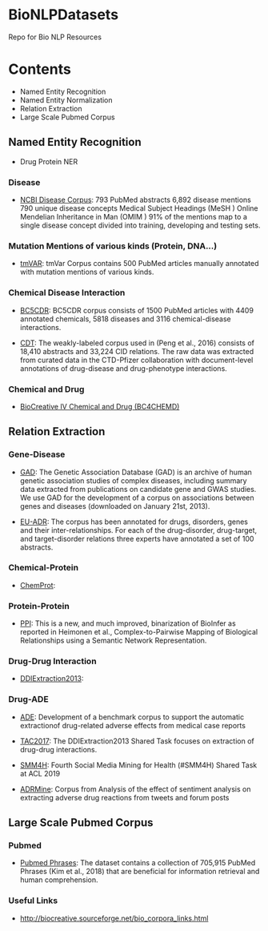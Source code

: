 # BioNLPDatasets
Repo for Bio NLP Resources

# Contents
* Named Entity Recognition
* Named Entity Normalization
* Relation Extraction
* Large Scale Pubmed Corpus

## Named Entity Recognition
* Drug Protein NER
### Disease

* [NCBI Disease Corpus](https://www.ncbi.nlm.nih.gov/CBBresearch/Dogan/DISEASE/): 793 PubMed abstracts
6,892 disease mentions
790 unique disease concepts
Medical Subject Headings (MeSH )
Online Mendelian Inheritance in Man (OMIM )
91% of the mentions map to a single disease concept
divided into training, developing and testing sets.

### Mutation Mentions of various kinds (Protein, DNA...)

* [tmVAR](https://www.ncbi.nlm.nih.gov/CBBresearch/Lu/Demo/tmTools/download/tmVar/tmVarCorpus.zip): tmVar Corpus contains 500 PubMed articles manually annotated with mutation mentions of various kinds.

### Chemical Disease Interaction

* [BC5CDR](https://github.com/cambridgeltl/MTL-Bioinformatics-2016/tree/master/data/BC5CDR-IOB): BC5CDR corpus consists of 1500 PubMed articles with 4409 annotated chemicals, 5818 diseases and 3116 chemical-disease interactions.

* [CDT](): The weakly-labeled corpus used in (Peng et al., 2016) consists of 18,410 abstracts and 33,224 CID relations. The raw data was extracted from curated data in the CTD-Pfizer collaboration with document-level annotations of drug-disease and drug-phenotype interactions.

### Chemical and Drug

* [BioCreative IV Chemical and Drug (BC4CHEMD)]()

## Relation Extraction

### Gene-Disease

* [GAD](http://ibi.imim.es/befree/#corpora): The Genetic Association Database (GAD) is an archive of human genetic association studies of complex diseases, including summary data extracted from publications on candidate gene and GWAS studies. We use GAD for the development of a corpus on associations between genes and diseases (downloaded on January 21st, 2013).

* [EU-ADR](http://ibi.imim.es/befree/#corpora): The corpus has been annotated for drugs, disorders, genes and their inter-relationships. For each of the drug-disorder, drug-target, and target-disorder relations three experts have annotated a set of 100 abstracts.


### Chemical-Protein

* [ChemProt](): 

### Protein-Protein

* [PPI](http://mars.cs.utu.fi/PPICorpora/): This is a new, and much improved, binarization of BioInfer as reported in Heimonen et al., Complex-to-Pairwise Mapping of Biological Relationships using a Semantic Network Representation. 

### Drug-Drug Interaction

* [DDIExtraction2013](https://www.cs.york.ac.uk/semeval-2013/task9/index.php%3Fid=data.html): 

### Drug-ADE
* [ADE](https://github.com/trunghlt/AdverseDrugReaction/tree/master/ADE-Corpus-V2): Development of a benchmark corpus to support the automatic extractionof drug-related adverse effects from medical case reports

* [TAC2017](https://bionlp.nlm.nih.gov/tac2017adversereactions/): The DDIExtraction2013 Shared Task focuses on extraction of drug-drug interactions. 

* [SMM4H](https://data.mendeley.com/datasets/rxwfb3tysd/2): Fourth Social Media Mining for Health (#SMM4H) Shared Task at ACL 2019

* [ADRMine](http://diego.asu.edu/downloads/publications/ADRMine/downloa%20d_tweets.zip): Corpus from Analysis of the effect of sentiment analysis on extracting adverse drug reactions from tweets and forum posts

## Large Scale Pubmed Corpus

### Pubmed

* [Pubmed Phrases](https://ftp.ncbi.nlm.nih.gov/pub/lu/PubMedPhrase/PubMed_Phrases.tar.gz): The dataset contains a collection of 705,915 PubMed Phrases (Kim et al., 2018) that are beneficial for information retrieval and human comprehension. 


### Useful Links
- http://biocreative.sourceforge.net/bio_corpora_links.html

